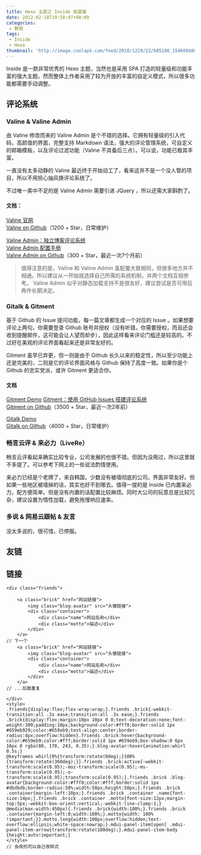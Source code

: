 ```yaml
---
title: Hexo 主题之 Inside 拓展篇
date: 2022-02-18T19:58:07+08:00
categories:
 - 教程
tags:
 - Inside
 - Hexo
thumbnail: 'http://image.coolapk.com/feed/2018/1229/22/685100_1546094801_479@1600x719.jpg #111'
---
```


Inside 是一款非常优秀的 Hexo 主题，当然也是采用 SPA 打造的轻量级和功能丰富的强大主题。然而整体上作者采用了较为开放的丰富的自定义模式，所以很多功能都需要手动调整。

## 评论系统

### Valine & Valine Admin

由 Valine 修改而来的 Valine Admin 是个不错的选择。它拥有轻量级的引入代码，高颜值的界面，完整支持 Markdown 语法，强大的评论管理系统，可自定义的邮箱模板，以及评论过滤功能（Valine 不具备后三点）。可以说，功能已极其丰富。

一直没有太多动静的 Valine 最近终于开始动工了，看来这并不是一个没人管的项目，所以不用担心抽风换评论系统了。

不过唯一美中不足的是 Valine Admin 需要引进 JQuery ，所以还需大家斟酌了。

#### 文档：

[Valine 官网](https://valine.js.org/)  
[Valine on Github](https://github.com/xCss/Valine/)（1200 + Star，日常维护）  

[Valine Admin：独立博客评论系统](https://deserts.io/diy-a-comment-system/)  
[Valine Admin 配置手册](https://deserts.io/valine-admin-document/)  
[Valine Admin on Github](https://github.com/DesertsP/Valine-Admin)（300 + Star，最近一次7个月前）  

> 值得注意的是，Valine 和 Valine Admin 虽配置大致相同，但很多地方并不相通。所以建议从一开始就选择自己所需的系统机制，并两个文档互相参考。
> Valine Admin 似乎对静态加载支持不是很友好，建议尝试是否可用后再作长期决定。

### Gitalk & Gitment

基于 Github 的 Issue 提问功能，每一篇文章都生成一个对应的 Issue 。如果想要评论上两句，你需要登录 Github 账号并授权（没有听错，你需要授权，而且还会收到提醒邮件，这可能会让人望而却步），因此这样看来评论门槛还是较高的。不过好在美观的评论界面看起来还是非常友好的。

Gitment 虽早已弃更，但一则是由于 Github 长久以来的稳定性，所以至少功能上还是完美的，二则是它的评论界面风格与 Github 保持了高度一致。如果你是个 Github 的忠实党派，或许 Gitment 更适合你。

#### 文档

[Gitment Demo](https://imsun.github.io/gitment/)
[Gitment：使用 GitHub Issues 搭建评论系统](https://imsun.net/posts/gitment-introduction/)  
[Gitment on Github](https://github.com/imsun/gitment/)（3500 + Star，最近一次2年前）  

[Gitalk Demo](https://gitalk.github.io/)  
[Gitalk on Github](https://github.com/gitalk/gitalk/)（4000 + Star，日常维护）  

### 畅言云评 & 来必力（LiveRe）

畅言云评看起来确实比较专业，公司发展的也很不错。但因为没用过，所以这里就不多提了。可以参考下网上的一些说法酌情使用。

来必力已经是个老牌了，来自韩国，少数没有被墙彻底的公司。界面非常友好。但如果一些地区被墙掉的话，其实也好不到哪去。值得一提的是 Inside 已内置来必力，配方便简单。但是没有内置的话配置比较麻烦。同时大公司的玩意总是比较冗杂，建议设置为惰性加载，避免拖慢响应速率。

### 多说 & 网易云跟帖 & 友言

没太多说的，很可惜，已停服。

## 友链

## 链接

```
<div class="friends">

    <a class="brick" href="网站链接">
        <img class="blog-avatar" src="头像链接">
        <div class="container">
            <div class="name">网站名称</div>
            <div class="motto">描述</div>
        </div>
    </a>
// 下一个
    <a class="brick" href="网站链接">
        <img class="blog-avatar" src="头像链接">
        <div class="container">
            <div class="name">网站名称</div>
            <div class="motto">描述</div>
        </div>
    </a>
// ...后面重复

</div>
<style>
.friends{display:flex;flex-wrap:wrap;}.friends .brick{-webkit-transition:all .3s ease;transition:all .3s ease;}.friends .brick{display:flex;margin:10px 10px 0 0;text-decoration:none;font-weight:300;padding:10px;background-color:#fff0;border:solid 1px #659eb929;color:#659eb9;text-align:center;border-radius:4px;overflow:hidden}.friends .brick:hover{background-color:#659eb9;color:#fff;border:solid 1px #659eb9;box-shadow:0 6px 16px 0 rgba(80, 178, 243, 0.35);}.blog-avatar:hover{animation:whirl 0.5s;}
@keyframes whirl{0%{transform:rotate(0deg);}100%{transform:rotate(360deg);}}.friends .brick:active{-webkit-transform:scale(0.95);-moz-transform:scale(0.95);-ms-transform:scale(0.95);-o-transform:scale(0.95);transform:scale(0.95);}.friends .brick .blog-avatar{background-color:#fff0;color:#fff;border:solid 1px #dbdbdb;border-radius:50%;width:50px;height:50px;}.friends .brick .container{margin-left:10px;}.friends .brick .container .name{font-size:14px;}.friends .brick .container .motto{font-size:12px;margin-top:5px;-webkit-box-orient:vertical;-webkit-line-clamp:1;}
@media(max-width:450px){.friends .brick{width:100%;}.friends .brick .container{margin-left:0;width:100%;}.motto{width: 100% !important;}}.motto.long{width:100px;overflow:hidden;text-overflow:ellipsis;white-space:nowrap;}.mdui-panel-item[open] .mdui-panel-item-arrow{transform:rotate(180deg);}.mdui-panel-item-body {height:auto!important;}
</style>
// 会改的可以自己改样式
```